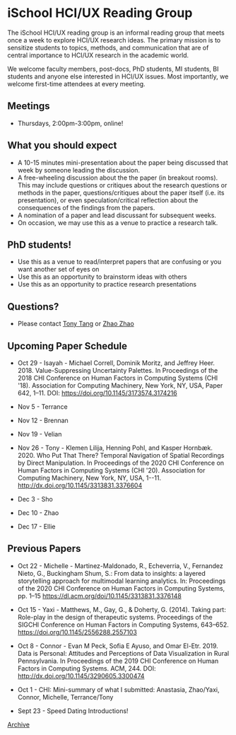 # iSchool HCI/UX Reading Group

The iSchool HCI/UX reading group is an informal reading group that meets once a week to explore HCI/UX research ideas. The primary mission is to sensitize students to topics, methods, and communication that are of central importance to HCI/UX research in the academic world.

We welcome faculty members, post-docs, PhD students, MI students, BI students and anyone else interested in HCI/UX issues. Most importantly, we welcome first-time attendees at every meeting.

## Meetings
* Thursdays, 2:00pm-3:00pm, online!

## What you should expect
* A 10-15 minutes mini-presentation about the paper being discussed that week by someone leading the discussion.
* A free-wheeling discussion about the the paper (in breakout rooms). This may include questions or critiques about the research questions or methods in the paper, questions/critiques about the paper itself (i.e. its presentation), or even speculation/critical reflection about the consequences of the findings from the papers.
* A nomination of a paper and lead discussant for subsequent weeks.
* On occasion, we may use this as a venue to practice a research talk.

## PhD students!
* Use this as a venue to read/interpret papers that are confusing or you want another set of eyes on
* Use this as an opportunity to brainstorm ideas with others
* Use this as an opportunity to practice research presentations

## Questions?
* Please contact [Tony Tang](https://ischool.utoronto.ca/profile/tony-tang/) or [Zhao Zhao](mailto:zhao.zhao@utoronto.ca)

## Upcoming Paper Schedule

* Oct 29 - Isayah - Michael Correll, Dominik Moritz, and Jeffrey Heer. 2018. Value-Suppressing Uncertainty Palettes. In Proceedings of the 2018 CHI Conference on Human Factors in Computing Systems (CHI '18). Association for Computing Machinery, New York, NY, USA, Paper 642, 1–11. DOI: https://doi.org/10.1145/3173574.3174216

* Nov 5 - Terrance

* Nov 12 - Brennan

* Nov 19 - Velian

* Nov 26 - Tony - Klemen Lilija, Henning Pohl, and Kasper Hornbæk. 2020. Who Put That There? Temporal Navigation of Spatial Recordings by Direct Manipulation. In Proceedings of the 2020 CHI Conference on Human Factors in Computing Systems (CHI '20). Association for Computing Machinery, New York, NY, USA, 1--11. http://dx.doi.org/10.1145/3313831.3376604

* Dec 3 - Sho

* Dec 10 - Zhao

* Dec 17 - Ellie


## Previous Papers

* Oct 22 - Michelle - Martinez-Maldonado, R., Echeverria, V., Fernandez Nieto, G., Buckingham Shum, S.: From data to insights: a layered storytelling approach for multimodal learning analytics. In: Proceedings of the 2020 CHI Conference on Human Factors in Computing Systems, pp. 1–15 https://dl.acm.org/doi/10.1145/3313831.3376148

* Oct 15 - Yaxi - Matthews, M., Gay, G., & Doherty, G. (2014). Taking part: Role-play in the design of therapeutic systems. Proceedings of the SIGCHI Conference on Human Factors in Computing Systems, 643–652. https://doi.org/10.1145/2556288.2557103

* Oct 8 - Connor - Evan M Peck, Sofia E Ayuso, and Omar El-Etr. 2019. Data is Personal: Attitudes and Perceptions of Data Visualization in Rural Pennsylvania. In Proceedings of the 2019 CHI Conference on Human Factors in Computing Systems. ACM, 244. DOI: http://dx.doi.org/10.1145/3290605.3300474

* Oct 1 - CHI: Mini-summary of what I submitted: Anastasia, Zhao/Yaxi, Connor, Michelle, Terrance/Tony

* Sept 23 - Speed Dating Introductions!

[Archive](archive.md)
